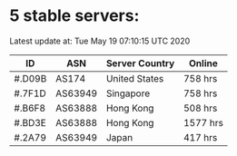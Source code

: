 # 5 stable servers:

Latest update at: Tue May 19 07:10:15 UTC 2020

| ID | ASN | Server Country | Online |
| -- | --- | -------------- | ------ |
| #.D09B | AS174 | United States | 758 hrs |
| #.7F1D | AS63949 | Singapore | 758 hrs |
| #.B6F8 | AS63888 | Hong Kong | 508 hrs |
| #.BD3E | AS63888 | Hong Kong | 1577 hrs |
| #.2A79 | AS63949 | Japan | 417 hrs |

